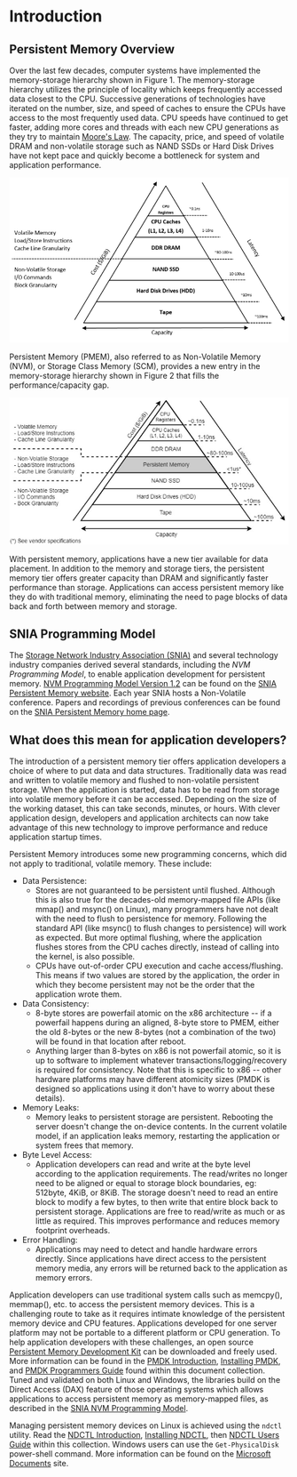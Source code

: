 # Introduction

## Persistent Memory Overview

Over the last few decades, computer systems have implemented the memory-storage hierarchy shown in Figure 1. The memory-storage hierarchy utilizes the principle of locality which keeps frequently accessed data closest to the CPU. Successive generations of technologies have iterated on the number, size, and speed of caches to ensure the CPUs have access to the most frequently used data. CPU speeds have continued to get faster, adding more cores and threads with each new CPU generations as they try to maintain [Moore's Law](https://en.wikipedia.org/wiki/Moore's_law). The capacity, price, and speed of volatile DRAM and non-volatile storage such as NAND SSDs or Hard Disk Drives have not kept pace and quickly become a bottleneck for system and application performance.

![Figure 1: Memory Storage Hierarchy](../.gitbook/assets/memory-storage-hierachy-default.png)

Persistent Memory \(PMEM\), also referred to as Non-Volatile Memory \(NVM\), or Storage Class Memory \(SCM\), provides a new entry in the memory-storage hierarchy shown in Figure 2 that fills the performance/capacity gap.

![Figure 2: Memory-Storage Hierarchy with Persistent Memory Tier](../.gitbook/assets/pmem_storage_pyramid.jpg)

With persistent memory, applications have a new tier available for data placement. In addition to the memory and storage tiers, the persistent memory tier offers greater capacity than DRAM and significantly faster performance than storage. Applications can access persistent memory like they do with traditional memory, eliminating the need to page blocks of data back and forth between memory and storage.

## SNIA Programming Model

The [Storage Network Industry Association \(SNIA\)](http://www.snia.org) and several technology industry companies derived several standards, including the _NVM Programming Model_, to enable application development for persistent memory. [NVM Programming Model Version 1.2](https://www.snia.org/sites/default/files/technical_work/final/NVMProgrammingModel_v1.2.pdf) can be found on the [SNIA Persistent Memory website](https://www.snia.org/PM). Each year SNIA hosts a Non-Volatile conference. Papers and recordings of previous conferences can be found on the [SNIA Persistent Memory home page](https://www.snia.org/PM).

## What does this mean for application developers?

The introduction of a persistent memory tier offers application developers a choice of where to put data and data structures. Traditionally data was read and written to volatile memory and flushed to non-volatile persistent storage. When the application is started, data has to be read from storage into volatile memory before it can be accessed. Depending on the size of the working dataset, this can take seconds, minutes, or hours. With clever application design, developers and application architects can now take advantage of this new technology to improve performance and reduce application startup times.

Persistent Memory introduces some new programming concerns, which did not apply to traditional, volatile memory. These include:

* Data Persistence:
  * Stores are not guaranteed to be persistent until flushed.  Although this is also true for the decades-old memory-mapped file APIs \(like mmap\(\) and msync\(\) on Linux\), many programmers have not dealt with the need to flush to persistence for memory.  Following the standard API \(like msync\(\) to flush changes to persistence\) will work as expected.  But more optimal flushing, where the application flushes stores from the CPU caches directly, instead of calling into the kernel, is also possible.
  * CPUs have out-of-order CPU execution and cache access/flushing.  This means if two values are stored by the application, the order in which they become persistent may not be the order that the application wrote them.  
* Data Consistency:
  * 8-byte stores are powerfail atomic on the x86 architecture -- if a powerfail happens during an aligned, 8-byte store to PMEM, either the old 8-bytes or the new 8-bytes \(not a combination of the two\) will be found in that location after reboot.  
  * Anything larger than 8-bytes on x86 is not powerfail atomic, so it is up to software to implement whatever transactions/logging/recovery is required for consistency.  Note that this is specific to x86 -- other hardware platforms may have different atomicity sizes \(PMDK is designed so applications using it don't have to worry about these details\).
* Memory Leaks:
  * Memory leaks to persistent storage are persistent.  Rebooting the server doesn't change the on-device contents.  In the current volatile model, if an application leaks memory, restarting the application or system frees that memory.
* Byte Level Access:
  * Application developers can read and write at the byte level according to the application requirements.  The read/writes no longer need to be aligned or equal to storage block boundaries, eg: 512byte, 4KiB, or 8KiB.  The storage doesn't need to read an entire block to modify a few bytes, to then write that entire block back to persistent storage.  Applications are free to read/write as much or as little as required.  This improves performance and reduces memory footprint overheads.
* Error Handling:
  * Applications may need to detect and handle hardware errors directly.  Since applications have direct access to the persistent memory media, any errors will be returned back to the application as memory errors.  

Application developers can use traditional system calls such as memcpy\(\), memmap\(\), etc. to access the persistent memory devices. This is a challenging route to take as it requires intimate knowledge of the persistent memory device and CPU features. Applications developed for one server platform may not be portable to a different platform or CPU generation. To help application developers with these challenges, an open source [Persistent Memory Development Kit](http://pmem.io/pmdk/) can be downloaded and freely used. More information can be found in the [PMDK Introduction](what-is-pmdk.md), [Installing PMDK](installing-pmdk/), and [PMDK Programmers Guide](introduction.md) found within this document collection. Tuned and validated on both Linux and Windows, the libraries build on the Direct Access \(DAX\) feature of those operating systems which allows applications to access persistent memory as memory-mapped files, as described in the [SNIA NVM Programming Model](introduction.md#snia-programming-model).

Managing persistent memory devices on Linux is achieved using the `ndctl` utility. Read the [NDCTL Introduction](what-is-ndctl.md), [Installing NDCTL](installing-ndctl.md), then [NDCTL Users Guide](../ndctl-users-guide/) within this collection. Windows users can use the `Get-PhysicalDisk` power-shell command. More information can be found on the [Microsoft Documents](https://docs.microsoft.com/en-us/windows/desktop/persistent-memory-programming-in-windows---nvml-integration) site.



